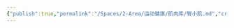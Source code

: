 ```yaml
---
{"publish":true,"permalink":"/Spaces/2-Area/运动健康/肌肉库/臀小肌.md","created":"2025-07-29T23:04:10.995+08:00","modified":"2025-07-29T23:04:10.996+08:00","published":"2025-07-29T23:04:10.996+08:00","cssclasses":""}
---
```


